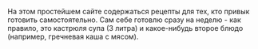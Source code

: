 На этом простейшем сайте содержаться рецепты для тех, кто привык готовить самостоятельно. Сам себе готовлю сразу на неделю - как правило, это кастрюля супа (3 литра) и какое-нибудь второе блюдо (например, гречневая каша с мясом).
